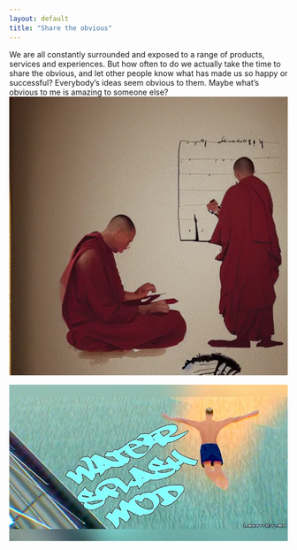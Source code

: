 ```yaml
---
layout: default
title: "Share the obvious"
---
```


We are all constantly surrounded and exposed to a range of products, services and experiences. But how often to do we actually take the time to share the obvious, and let other people know what has made us so happy or successful?
Everybody’s ideas seem obvious to them. Maybe what’s obvious to me is amazing to someone else?
![sharethe](image/../../images/sharethe.png)

![jumping into water hack in GTA Sand Andreas](image/../../../images/1*wU5BSgmSn4zLVre-GdHHig.png)
